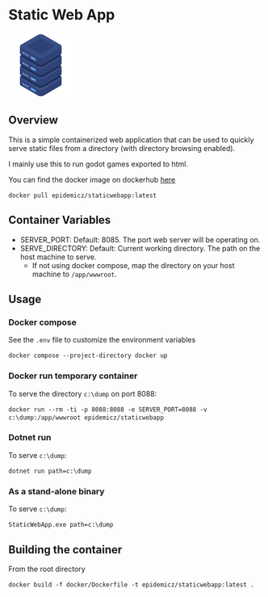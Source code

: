 # Static Web App
![](/img/icon.png)

## Overview
This is a simple containerized web application that can be used to quickly serve static files from a directory (with directory browsing enabled).

I mainly use this to run godot games exported to html.

You can find the docker image on dockerhub [here](https://hub.docker.com/repository/docker/epidemicz/staticwebapp/general)

```
docker pull epidemicz/staticwebapp:latest
```

## Container Variables
 - SERVER_PORT: Default: 8085. The port web server will be operating on.
 - SERVE_DIRECTORY: Default: Current working directory. The path on the host machine to serve. 
   - If not using docker compose, map the directory on your host machine to `/app/wwwroot`.

## Usage

### Docker compose
See the `.env` file to customize the environment variables

```
docker compose --project-directory docker up
```

### Docker run temporary container
To serve the directory `c:\dump` on port 8088:
```
docker run --rm -ti -p 8088:8088 -e SERVER_PORT=8088 -v c:\dump:/app/wwwroot epidemicz/staticwebapp
```

### Dotnet run
To serve `c:\dump`:
```
dotnet run path=c:\dump
```

### As a stand-alone binary
To serve `c:\dump`:
```
StaticWebApp.exe path=c:\dump
```

## Building the container
From the root directory
```
docker build -f docker/Dockerfile -t epidemicz/staticwebapp:latest .
```
